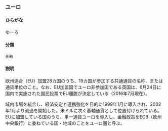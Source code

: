 <div style="display:none;">

## [あ行](securities-terms?id=あ行)
## [か行](securities-terms?id=か行)
## [さ行](securities-terms?id=さ行)
## [た行](securities-terms?id=た行)
## [な行](securities-terms?id=な行)
## [は行](securities-terms?id=は行)
## [ま行](securities-terms?id=ま行)
## [や行](securities-terms?id=や行)

</div>

### ユーロ

#### ひらがな

ゆーろ

#### 分類

`金融`

#### 説明

欧州連合（EU）加盟28カ国のうち、19カ国が参加する共通通貨の名称、または通貨単位のこと。なお、EU加盟国でユーロ非参加国である英国は、6月24日に国内で実施された国民投票でEU離脱が決定している（2016年7月現在）。
 
域内市場を統合し、経済安定と連携強化を目的に1999年1月に導入され、2002年1月より流通を開始した。米ドルに次ぐ基軸通貨として位置付けられている。EUに加盟している国のうち、単一通貨ユーロを導入し、金融政策をECB（欧州中央銀行）に委ねている国・地域のことをユーロ圏と呼ぶ。

<div style="display:none;">

## [ら行](securities-terms?id=ら行)
## [わ行](securities-terms?id=わ行)
## [英数字・記号](securities-terms?id=英数字・記号)

</div>

